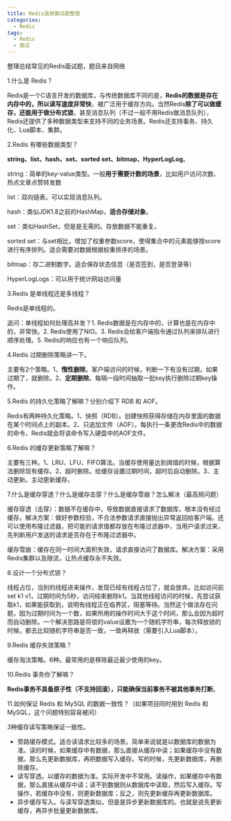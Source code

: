 ```yaml
---
title: Redis高频面试题整理
categories:
  - Redis
tags:
  - Redis
  - 面试
---
```


整理总结常见的Redis面试题，题目来自网络

1.什么是 Redis？

Redis是一个C语言开发的数据库，与传统数据库不同的是，**Redis的数据是存在内存中的，所以读写速度非常快**，被广泛用于缓存方向。当然Redis**除了可以做缓存，还能用于做分布式锁**，甚至消息队列（不过一般不用Redis做消息队列），Redis还提供了多种数据类型来支持不同的业务场景。Redis还支持事务、持久化、Lua脚本、集群。

2.Redis 有哪些数据类型？

**string、list、hash、set、sorted set、bitmap、HyperLogLog**。

string：简单的key-value类型。一般**用于需要计数的场景**，比如用户访问次数、热点文章点赞转发数

list：双向链表。可以实现消息队列。

hash：类似JDK1.8之前的HashMap，**适合存储对象**。

set：类似HashSet，但是是无需的。存放数据不能重复。

sorted set：与set相比，增加了权重参数score，使得集合中的元素能够按score进行有序排列。适合需要对数据根据权重排序的场景。

bitmap：存二进制数字。适合保存状态信息（是否签到，是否登录等）

HyperLogLogs：可以用于统计网站访问量

3.Redis 是单线程还是多线程？

Redis是单线程的。

追问：单线程如何处理高并发？1. Redis数据是在内存中的，计算也是在内存中的，非常快。2. Redis使用了NIO。3. Redis会给客户端指令通过队列来排队进行顺序处理。5. Redis的响应也有一个响应队列。

4.Redis 过期删除策略讲一下。

主要有2个策略。1、**惰性删除**。客户端访问的时候，判断一下有没有过期，如果过期了，就删除。2、**定期删除**。每隔一段时间抽取一批key执行删除过期key操作。

5.Redis 的持久化策略了解嘛？分别介绍下 RDB 和 AOF。

Redis有两种持久化策略。1、快照（RDB）。创建快照获得存储在内存里面的数据在某个时间点上的副本。2、只追加文件（AOF）。每执行一条更改Redis中的数据的命令，Redis就会将该命令写入硬盘中的AOF文件。

6.Redis 的缓存更新策略了解嘛？

主要有三种。1、LRU、LFU、FIFO算法。当缓存使用量达到阈值的时候，根据算法删除现有缓存。2、超时删除。给缓存设置过期时间，超时后自动删除。3、主动更新。主动更新缓存。

7.什么是缓存穿透？什么是缓存击穿？什么是缓存雪崩？怎么解决（最高频问题）

缓存穿透（击穿）：数据不在缓存中，导致数据直接请求了数据库，根本没有经过缓存。解决方案：做好参数校验，不合法参数请求直接抛出异常返回给客户端。还可以使用布隆过滤器，把可能的请求值都存放在布隆过滤器中，当用户请求过来，先判断用户发送的请求是否存在于布隆过滤器中。

缓存雪崩：缓存在同一时间大面积失效，请求直接访问了数据库。解决方案：采用Redis集群以及限流，让热点缓存永不失效。

8.设计一个分布式锁？

线程占位，当别的线程进来操作，发现已经有线程占位了，就会放弃。比如访问前set k1 v1，过期时间为5秒，访问结束删除k1。当其他线程访问的时候，先尝试获取k1，如果能获取到，说明有线程正在临界区，阻塞等待。当然这个做法存在问题，因为过期时间为一个数，如果所用的操作时间大于这个时间，那么会因为超时而自动删除。一个解决思路是将锁的value设置为一个随机字符串，每次释放锁的时候，都去比较随机字符串是否一致，一致再释放（需要引入Lua脚本）。

9.Redis 缓存失效策略？

缓存淘汰策略。6种。最常用的是移除最近最少使用的key。

10.Redis 事务你了解嘛？

**Redis事务不具备原子性（不支持回滚），只能确保当前事务不被其他事务打断**。

11.如何保证 Redis 和 MySQL 的数据一致性？（如果项目同时用到 Redis 和 MySQL，这个问题特别容易被问）

3种缓存读写策略保证一致性。

- 旁路缓存模式。适合读请求比较多的场景。简单来说就是以数据库的数据为准。读的时候，如果缓存中有数据，那么直接从缓存中读；如果缓存中没有数据，那么先更新数据库，再把数据写入缓存。写的时候，先更新数据库，再删除缓存。
- 读写穿透。以缓存的数据为准。实际开发中不常用。读操作，如果缓存中有数据，那么直接从缓存中读；读不到数据则从数据库中读取，然后写入缓存。写操作，若缓存中没有，则更新数据库；反之，则先更新缓存再更新数据库。
- 异步缓存写入。与读写穿透类似，但是是异步更新数据库的。也就是说先更新缓存，再异步批量更新数据库。